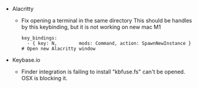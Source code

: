 - Alacritty
  - Fix opening a terminal in the same directory
    This should be handles by this keybinding, but it is not working on new mac M1
    ```
    key_bindings:
      - { key: N,        mods: Command, action: SpawnNewInstance } # Open new Alacritty window
    ```

- Keybase.io
  - Finder integration is failing to install
  "kbfuse.fs" can't be opened. OSX is blocking it.
